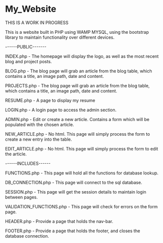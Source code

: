 # My_Website
THIS IS A WORK IN PROGRESS

This is a website built in PHP using WAMP MYSQL, using the bootstrap library to maintain functionality over different devices.

------PUBLIC-------

INDEX.php     - The homepage will display the logo, as well as the most recent blog and project posts.

BLOG.php      - The blog page will grab an article from the blog table, which contains a title, an image path, date and content.

PROJECTS.php  - The blog page will grab an article from the blog table, which contains a title, an image path, date and content.

RESUME.php - A page to display my resume

LOGIN.php - A login page to access the admin section.

ADMIN.php - Edit or create a new article. Contains a form which will be populated with the chosen article.

NEW_ARTICLE.php - No html. This page will simply process the form to create a new entry into the table.

EDIT_ARTICLE.php - No html. This page will simply process the form to edit the article.

------INCLUDES------

FUNCTIONS.php - This page will hold all the functions for database lookup.

DB_CONNECTION.php - This page will connect to the sql database.

SESSION.php - This page will get the session details to maintain login between pages.

VALIDATION_FUNCTIONS.php - This page will check for errors on the form page.

HEADER.php - Provide a page that holds the nav-bar.

FOOTER.php - Provide a page that holds the footer, and closes the database connection.
